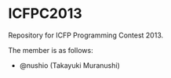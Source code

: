 ICFPC2013
=========

Repository for ICFP Programming Contest 2013.

The member is as follows:

- @nushio (Takayuki Muranushi)
